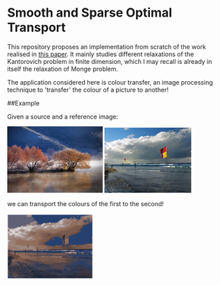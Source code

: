 # Smooth and Sparse Optimal Transport

This repository proposes an implementation from scratch of the work realised in [this paper](https://arxiv.org/abs/1710.06276).
It mainly studies different relaxations of the Kantorovich problem in finite dimension, which I may recall is already in itself the 
relaxation of Monge problem. 

The application considered here is colour transfer, an image processing technique to 'transfer' the colour of a picture to another!

##Example 

Given a source and a reference image:

<img src="img/arbre.jpg" alt="drawing" width="220"/> <img src="img/drapeau.jpg" alt="drawing" width="200"/> 

we can transport the colours of the first to the second!

<img src="img/cluster_n 10_m=50.PNG" alt="drawing" width="200"/> 